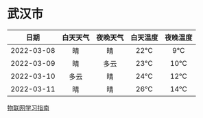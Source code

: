 # 武汉市
|日期|白天天气|夜晚天气|白天温度|夜晚温度|
|:--:|:--:|:--:|:--:|:--:|
|2022-03-08|晴|晴|22℃|9℃|
|2022-03-09|晴|多云|23℃|10℃|
|2022-03-10|多云|晴|24℃|12℃|
|2022-03-11|晴|晴|26℃|14℃|
 
[物联网学习指南](http://doc.lziqi.top/IoT)
